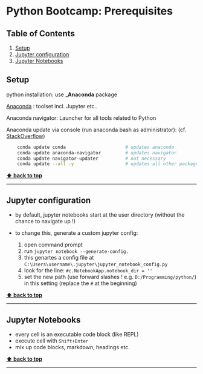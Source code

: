 # Python Bootcamp: Prerequisites

<!-- omit in toc -->
## Table of Contents

1. [Setup](#setup)
2. [Jupyter configuration](#jupyter-configuration)
3. [Jupyter Notebooks](#jupyter-notebooks)

## Setup

python installation: use ___Anaconda__ package

[Anaconda](https://www.anaconda.com/) : toolset incl. Jupyter etc..

Anaconda navigator: Launcher for all tools related to Python

Anaconda update via console (run anaconda bash as administrator):
(cf. [StackOverflow](https://stackoverflow.com/questions/55144561/anaconda-navigator-does-not-update-packages))

``` Bash
    conda update conda                      # updates anaconda
    conda update anaconda-navigator         # updates navigator
    conda update navigator-updater          # not necessary
    conda update --all -y                   # updates all other packages
```

**[⬆ back to top](#table-of-contents)**
___

## Jupyter configuration 

* by default, jupyter notebooks start at the user directory (without the chance to navigate up !)
* to change this, generate a custom jupyter config:

    1. open command prompt
    2. run `jupyter notebook --generate-config.`
    3. this genartes a config file at `C:\Users\username\.jupyter\jupyter_notebook_config.py`
    4. look for the line: `#c.NotebookApp.notebook_dir = ''`
    5. set the new path (use forward slashes ! e.g. `D:/Programming/python/`) in this setting (replace the `#` at the beginning)

**[⬆ back to top](#table-of-contents)**
___

## Jupyter Notebooks

* every cell is an executable code block (like REPL)
* execute cell with `Shift+Enter`
* mix up code blocks, markdown, headings etc.

**[⬆ back to top](#table-of-contents)**
___
